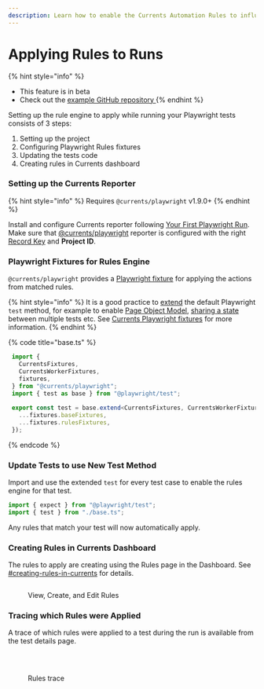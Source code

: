 ```yaml
---
description: Learn how to enable the Currents Automation Rules to influence runs
---
```


# Applying Rules to Runs

{% hint style="info" %}
* This feature is in beta
* Check out the [example GitHub repository ](https://github.com/currents-dev/playwright-gh-actions-demo)
{% endhint %}

Setting up the rule engine to apply while running your Playwright tests consists of 3 steps:

1. Setting up the project
2. Configuring Playwright Rules fixtures
3. Updating the tests code
4. Creating rules in Currents dashboard&#x20;

### Setting up the Currents Reporter

{% hint style="info" %}
Requires `@currents/playwright` v1.9.0+
{% endhint %}

Install and configure Currents reporter following [Your First Playwright Run](../../getting-started/playwright/you-first-playwright-run.md). Make sure that [@currents/playwright](../../resources/reporters/currents-playwright/) reporter is configured with the right [Record Key](../record-key.md) and **Project ID**.

### Playwright Fixtures for Rules Engine

`@currents/playwright` provides a [Playwright fixture](https://playwright.dev/docs/test-fixtures) for applying the actions from matched rules.

{% hint style="info" %}
It is a good practice to [extend](https://playwright.dev/docs/api/class-test#test-extend) the default Playwright `test` method, for example to enable [Page Object Model](https://playwright.dev/docs/pom), [sharing a state](https://playwright.dev/docs/test-fixtures#worker-scoped-fixtures) between multiple tests etc. See [Currents Playwright fixtures](../../resources/reporters/currents-playwright/currents-playwright-fixtures.md) for more information.
{% endhint %}

{% code title="base.ts" %}
```typescript
 import {
   CurrentsFixtures,
   CurrentsWorkerFixtures,
   fixtures,
 } from "@currents/playwright";
 import { test as base } from "@playwright/test";
 
 export const test = base.extend<CurrentsFixtures, CurrentsWorkerFixtures>({
   ...fixtures.baseFixtures,
   ...fixtures.rulesFixtures,
 });
```
{% endcode %}

### Update Tests to use New Test Method

Import and use the extended `test` for every test case to enable the rules engine for that test.

```typescript
import { expect } from "@playwright/test";
import { test } from "./base.ts";
```

Any rules that match your test will now automatically apply.

### Creating Rules in Currents Dashboard&#x20;

The rules to apply are creating using the Rules page in the Dashboard. See [#creating-rules-in-currents](./#creating-rules-in-currents "mention") for details.

<figure><img src="../../.gitbook/assets/Screenshot 2024-12-10 at 3.22.45 PM (1).png" alt=""><figcaption><p>View, Create, and Edit Rules</p></figcaption></figure>

### Tracing which Rules were Applied

A trace of which rules were applied to a test during the run is available from the test details page.

 

<figure><img src="../../.gitbook/assets/Screenshot 2024-12-10 at 3.53.08 PM.png" alt=""><figcaption><p>Rules trace</p></figcaption></figure>

